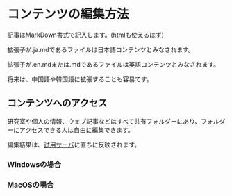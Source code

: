 # コンテンツの編集方法


記事はMarkDown書式で記入します。(htmlも使えるはず)

拡張子が.ja.mdであるファイルは日本語コンテンツとみなされます。

拡張子が.en.mdまたは.mdであるファイルは英語コンテンツとみなされます。

将来は、中国語や韓国語に拡張することも容易です。

## コンテンツへのアクセス

研究室や個人の情報、ウェブ記事などはすべて共有フォルダーにあり、フォルダーにアクセスできる人は自由に編集できます。

編集結果は、[試用サーバ](http://www.chem.okayama-u.ac.jp:1313)に直ちに反映されます。

### Windowsの場合



### MacOSの場合
